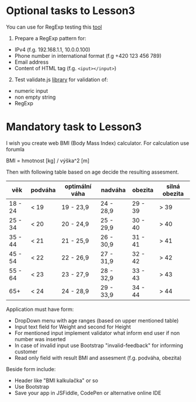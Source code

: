 # Optional tasks to Lesson3

You can use for RegExp testing this [tool](https://regex101.com)
1) Prepare a RegExp pattern for:
* IPv4 (f.g. 192.168.1.1, 10.0.0.100)
* Phone number in international format (f.g +420 123 456 789)
* Email address
* Content of HTML tag (f.g. `<iput></input>`)
2) Test validate.js [library](https://validatejs.org) for validation of:
* numeric input
* non empty string
* RegExp

# Mandatory task to Lesson3

I wish you create web BMI (Body Mass Index) calculator. For calculation use forumla

BMI = hmotnost [kg] / výška^2 [m] 

Then with following table based on age decide the resulting assesment.

 věk     | podváha | optimální váha | nadváha   | obezita | silná obezita
-------- | ------- | -------------- | --------- | ------- | -------------
 18 - 24 | < 19    | 19 - 23,9      | 24 - 28,9 | 29 - 39 | > 39
 25 - 34 | < 20    | 20 - 24,9      | 25 - 29,9 | 30 - 40 | > 40
 35 - 44 | < 21    | 21 - 25,9      | 26 - 30,9 | 31 - 41 | > 41
 45 - 54 | < 22    | 22 - 26,9      | 27 - 31,9 | 32 - 42 | > 42
 55 - 64 | < 23    | 23 - 27,9      | 28 - 32,9 | 33 - 43 | > 43
 65+     | < 24    | 24 - 28,9      | 29 - 33,9 | 34 - 44 | > 44

Application must have form:
* DropDown menu with age ranges (based on upper mentioned table)
* Input text field for Weight and second for Height
* For mentioned input implement validator what inform end user if non number was inserted
* In case of invalid input use Bootstrap "invalid-feedback" for informing customer
* Read only field with result BMI and assesment (f.g. podváha, obezita)

Beside form include:
* Header like "BMI kalkulačka" or so
* Use Bootstrap
* Save your app in JSFiddle, CodePen or alternative online IDE
